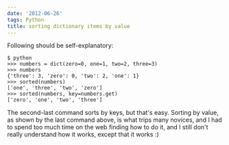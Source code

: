 ```yaml
---
date: '2012-06-26'
tags: Python
title: sorting dictionary items by value
---
```


Following should be self-explanatory:

``` {.sourceCode .python}
$ python
>>> numbers = dict(zero=0, one=1, two=2, three=3)
>>> numbers
{'three': 3, 'zero': 0, 'two': 2, 'one': 1}
>>> sorted(numbers)
['one', 'three', 'two', 'zero']
>>> sorted(numbers, key=numbers.get)
['zero', 'one', 'two', 'three']
```

The second-last command sorts by keys, but that\'s easy. Sorting by
value, as shown by the last command above, is what trips many novices,
and I had to spend too much time on the web finding how to do it, and I
still don\'t really understand how it works, except that it works :)
